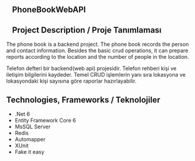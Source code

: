 <article class="markdown-body entry-content container-lg" itemprop="text"><h2 dir="auto"><a id="user-content-recapproject" class="anchor" aria-hidden="true" href="#recapproject"><svg class="octicon octicon-link" viewBox="0 0 16 16" version="1.1" width="16" height="16" aria-hidden="true"><path fill-rule="evenodd"></path></svg></a>PhoneBookWebAPI</h2>
<h2 dir="auto"><a id="user-content-project-description" class="anchor" aria-hidden="true" href="#project-description"><svg class="octicon octicon-link" viewBox="0 0 16 16" version="1.1" width="16" height="16" aria-hidden="true"><path fill-rule="evenodd"></path></svg></a>Project Description / Proje Tanımlaması</h2>
<p dir="auto">The phone book is a backend project. The phone book records the person and contact information. Besides the basic crud operations, it can prepare reports according to the location and the number of people in the location.</p>
<p dir="auto">Telefon defteri bir backend(web api) projesidir. Telefon rehberi kişi ve iletişim bilgilerini kaydeder. Temel CRUD işlemlerin yanı sıra lokasyona ve lokasyondaki kişi sayısına göre raporlar hazırlayabilir.</p>

## Technologies, Frameworks / Teknolojiler

  * .Net 6 
  * Entity Framework Core 6
  * MsSQL Server
  * Redis
  * Automapper
  * XUnit
  * Fake it easy
